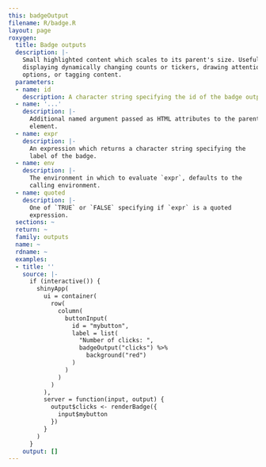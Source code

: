 ```yaml
---
this: badgeOutput
filename: R/badge.R
layout: page
roxygen:
  title: Badge outputs
  description: |-
    Small highlighted content which scales to its parent's size. Useful for
    displaying dynamically changing counts or tickers, drawing attention to new
    options, or tagging content.
  parameters:
  - name: id
    description: A character string specifying the id of the badge output.
  - name: '...'
    description: |-
      Additional named argument passed as HTML attributes to the parent
      element.
  - name: expr
    description: |-
      An expression which returns a character string specifying the
      label of the badge.
  - name: env
    description: |-
      The environment in which to evaluate `expr`, defaults to the
      calling environment.
  - name: quoted
    description: |-
      One of `TRUE` or `FALSE` specifying if `expr` is a quoted
      expression.
  sections: ~
  return: ~
  family: outputs
  name: ~
  rdname: ~
  examples:
  - title: ''
    source: |-
      if (interactive()) {
        shinyApp(
          ui = container(
            row(
              column(
                buttonInput(
                  id = "mybutton",
                  label = list(
                    "Number of clicks: ",
                    badgeOutput("clicks") %>%
                      background("red")
                  )
                )
              )
            )
          ),
          server = function(input, output) {
            output$clicks <- renderBadge({
              input$mybutton
            })
          }
        )
      }
    output: []
---
```

